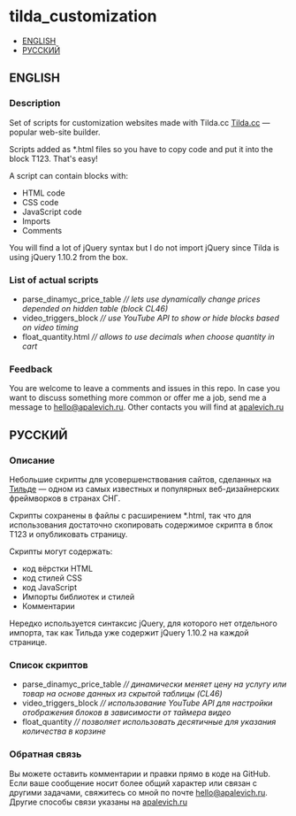 # tilda_customization

- [ENGLISH](#ENGLISH)
- [РУССКИЙ](#РУССКИЙ)

## ENGLISH
### Description

Set of scripts for customization websites made with Tilda.cc [Tilda.cc](https://tilda.cc/) — popular web-site builder.

Scripts added as *.html files so you have to copy code and put it into the block T123. That's easy!

A script can contain blocks with:
- HTML code
- CSS code
- JavaScript code
- Imports
- Comments

You will find a lot of jQuery syntax but I do not import jQuery since Tilda is using jQuery 1.10.2 from the box.

### List of actual scripts
- parse_dinamyc_price_table *// lets use dynamically change prices depended on hidden table (block CL46)*
- video_triggers_block *// use YouTube API to show or hide blocks based on video timing*
- float_quantity.html *// allows to use decimals when choose quantity in cart*

### Feedback
You are welcome to leave a comments and issues in this repo. In case you want to discuss something more common or offer me a job, send me a message to [hello@apalevich.ru](mailto:hello@apalevich.ru). Other contacts you will find at [apalevich.ru](http://apalevich.ru)

## РУССКИЙ
### Описание

Небольшие скрипты для усовершенствования сайтов, сделанных на [Тильде](https://tilda.cc/ru/) — одном из самых известных и популярных веб-дизайнерских фреймворков в странах СНГ.

Скрипты сохранены в файлы с расширением *.html, так что для использования достаточно скопировать содержимое скрипта в блок T123 и опубликовать страницу.

Скрипты могут содержать:
- код вёрстки HTML
- код стилей CSS
- код JavaScript
- Импорты библиотек и стилей
- Комментарии

Нередко используется синтаксис jQuery, для которого нет отдельного импорта, так как Тильда уже содержит jQuery 1.10.2 на каждой странице.

### Список скриптов
- parse_dinamyc_price_table *// динамически меняет цену на услугу или товар на основе данных из скрытой таблицы (CL46)*
- video_triggers_block *// использование YouTube API для настройки отображения блоков в зависимости от таймера видео*
- float_quantity *// позволяет использовать десятичные для указания количества в корзине*

### Обратная связь
Вы можете оставить комментарии и правки прямо в коде на GitHub. Если ваше сообщение носит более общий характер или связан с другими задачами, свяжитесь со мной по почте [hello@apalevich.ru](mailto:hello@apalevich.ru). Другие способы связи указаны на [apalevich.ru](http://apalevich.ru)
